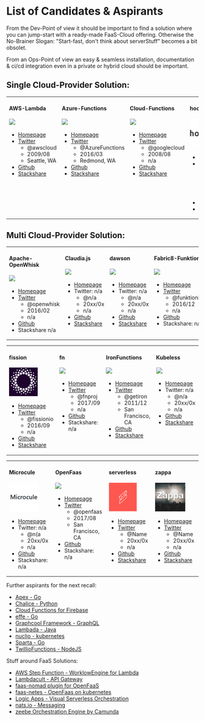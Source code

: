 # List of Candidates & Aspirants

From the Dev-Point of view it should be important to find a solution where you can jump-start with a ready-made FaaS-Cloud offering. Otherwise the No-Brainer Slogan: "Start-fast, don't think about serverStuff" becomes a bit obsolet. 

From an Ops-Point of view an easy & seamless installation, documentation & ci/cd integration even in a private or hybrid cloud should be important.

## Single Cloud-Provider Solution:

<table><tr><td width="230" valign="top">

#### AWS-Lambda

<img src="https://img.stackshare.io/service/1909/aws-lambda.png" height="75"/>

- [Homepage](https://aws.amazon.com/lambda/?nc1=h_ls)
- [Twitter](https://twitter.com/awscloud)
  - @awscloud
  - 2009/08
  - Seattle, WA
- [Github](https://github.com/awslabs/serverless-application-model)
- [Stackshare](https://stackshare.io/aws-lambda)

</td><td width="230" valign="top">

#### Azure-Functions

<img src="http://storage.googleapis.com/xebia-blog/1/2017/01/Azure-function.png" height="75"/>

- [Homepage](https://azure.microsoft.com/en-us/services/functions/)
- [Twitter](https://twitter.com/AzureFunctions)
  - @AzureFunctions
  - 2016/03
  - Redmond, WA
- [Github](https://github.com/Azure/Azure-Functions)
- [Stackshare](https://stackshare.io/azure-functions)

</td><td width="230" valign="top">

#### Cloud-Functions

<img src="https://img.stackshare.io/service/6672/google-cloud-functions.png" height="75"/>

- [Homepage](https://cloud.google.com/functions/)
- [Twitter](https://twitter.com/googlecloud)
  - @googlecloud 
  - 2008/08
  - n/a
- [Github](https://github.com/GoogleCloudPlatform/cloud-functions-emulator)
- [Stackshare](https://stackshare.io/google-cloud-functions)

</td><td width="230" valign="top">

#### hook.io

<img src="hook.io/hookio-logo.png" height="75"/>

- [Homepage](http://hook.io/)
- [Twitter](https://twitter.com/hookdotio)
  - @hookdotio
  - 2015/08
  - San Francisco, CA
- [Github](https://github.com/bigcompany/hook.io)
- Stackshare n/a

</td></tr></table>



## Multi Cloud-Provider Solution:

<table><tr><td width="230" valign="top">

#### Apache-OpenWhisk

<img src="https://avatars2.githubusercontent.com/u/16900235" height="75"/>

- [Homepage](https://openwhisk.apache.org/)
- [Twitter](https://twitter.com/openwhisk)
  - @openwhisk
  - 2016/02
  - n/a
- [Github](https://github.com/apache/incubator-openwhisk)
- Stackshare n/a

</td><td width="230" valign="top">

#### Claudia.js

<img src="https://avatars-02.gitter.im/group/iv/3/57542cc5c43b8c60197765f0" height="75"/>

- [Homepage](https://claudiajs.com/)
- Twitter: n/a
  - @n/a 
  - 20xx/0x
  - n/a
- [Github](https://github.com/claudiajs)
- [Stackshare](https://stackshare.io/claudia)

</td><td width="230" valign="top">

#### dawson

<img src="https://avatars0.githubusercontent.com/u/23697047" height="75"/>

- [Homepage](https://dawson.sh)
- Twitter: n/a
  - @n/a
  - 20xx/0x
  - n/a
- [Github](https://github.com/dawson-org)
- [Stackshare](https://stackshare.io/dawson)

</td><td width="230" valign="top">

#### Fabric8-Funktion

<img src="https://funktion.fabric8.io/docs/images/icon.png" height="75"/>

- [Homepage](https://funktion.fabric8.io/)
- [Twitter](https://twitter.com/funktionio)
  - @funktionio
  - 2016/12
  - n/a
- [Github](https://github.com/funktionio)
- Stackshare: n/a

</td></tr></table><table><tr><td width="230" valign="top">


#### fission

<img src="Fission/fission.png" height="75"/>

- [Homepage](http://fission.io/)
- [Twitter](https://twitter.com/fissionio)
  - @fissionio
  - 2016/09
  - n/a
- [Github](https://github.com/fission)
- [Stackshare](https://stackshare.io/fission)

</td><td width="230" valign="top">

#### fn

<img src="https://avatars3.githubusercontent.com/u/30273834" height="75"/>

- [Homepage](http://fnproject.io/)
- [Twitter](https://twitter.com/fnproj)
  - @fnproj 
  - 2017/09
  - n/a
- [Github](https://github.com/fnproject)
- Stackshare: n/a

</td><td width="230" valign="top">


#### IronFunctions

<img src="https://www.iron.io/images/logo-simple.svg" height="75"/>

- [Homepage](https://www.iron.io/)
- [Twitter](https://twitter.com/getiron)
  - @getiron
  - 2011/12
  - San Francisco, CA
- [Github](https://github.com/iron-io/functions)
- [Stackshare](https://stackshare.io/iron-io)

</td><td width="230" valign="top">

#### Kubeless

<img src="https://avatars3.githubusercontent.com/u/25339039" height="75"/>

- [Homepage](http://kubeless.io/)
- Twitter: n/a
  - @n/a
  - 20xx/0x
  - n/a
- [Github](https://github.com/kubeless)
- [Stackshare](https://stackshare.io/kubeless)

</td></tr></table><table><tr><td width="230" valign="top">

#### Microcule

<img src="Microcule/Microcule-logo.png" height="75"/>

- [Homepage](https://github.com/Stackvana/microcule)
- Twitter: n/a
  - @n(a
  - 20xx/0x
  - n/a
- [Github](https://github.com/Stackvana/microcule)
- Stackshare: n/a

</td><td width="230" valign="top">

#### OpenFaas

<img src="https://www.openfaas.com/assets/images/logo.png" height="75"/>

- [Homepage](https://www.openfaas.com/)
- [Twitter](https://twitter.com/openfaas)
  - @openfaas
  - 2017/08
  - San Francisco, CA
- [Github](https://github.com/openfaas)
- Stackshare: n/a 

</td><td width="230" valign="top">

#### serverless

<img src="serverless/serverless-logo.png" height="75"/>

- [Homepage](https://serverless.com/)
- [Twitter]()
  - @Name
  - 20xx/0x
  - n/a
- [Github](https://github.com/serverless/serverless)
- [Stackshare]()

</td><td width="230" valign="top">

#### zappa

<img src="Zappa/Zappa.jpg" height="75"/>

- [Homepage]()
- [Twitter]()
  - @Name
  - 20xx/0x
  - n/a
- [Github]()
- [Stackshare]()

</td></tr></table>

Further aspirants for the next recall:

- [Apex - Go](http://apex.run/)
- [Chalice - Python](https://github.com/aws/chalice)
- [Cloud Functions for Firebase](https://firebase.google.com/products/functions/?ref=stackshare)
- [effe - Go](redbeardlab.tech/2016/03/05/effe.html)
- [Graphcool Framework - GraphQL](https://www.graph.cool/)
- [Lambada - Java](https://github.com/lambadaframework/lambadaframework)
- [nuclio - kubernetes](https://github.com/nuclio)
- [Sparta - Go](http://gosparta.io/)
- [TwillioFunctions - NodeJS](https://www.twilio.com/functions?ref=stackshare)


Stuff around FaaS Solutions:
- [AWS Step Function - WorklowEngine for Lambda](https://aws.amazon.com/de/step-functions/)
- [Lambdacult - API Gateway](https://lambdacult.com/)
- [faas-nomad plugin for OpenFaaS](https://github.com/hashicorp/faas-nomad)
- [faas-netes - OpenFaas on kubernetes](https://github.com/openfaas/faas-netes)
- [Logic Apps - Visual Serverless Orchestration](https://azure.microsoft.com/en-us/services/logic-apps/)
- [nats.io - Messaging](http://nats.io/)
- [zeebe Orchestration Engine by Camunda](https://zeebe.io/)
